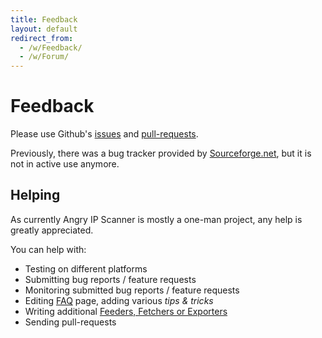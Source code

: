 ```yaml
---
title: Feedback
layout: default
redirect_from: 
  - /w/Feedback/
  - /w/Forum/
---
```


Feedback
========

Please use Github's [issues](https://github.com/angryip/ipscan/issues)
and [pull-requests](https://github.com/angryip/ipscan/pulls).

Previously, there was a bug tracker provided by [Sourceforge.net](http://sourceforge.net/projects/ipscan),
but it is not in active use anymore.

Helping
-------

As currently Angry IP Scanner is mostly a one-man project, any help is greatly appreciated.

You can help with:

* Testing on different platforms
* Submitting bug reports / feature requests
* Monitoring submitted bug reports / feature requests
* Editing [FAQ](/faq/) page, adding various _tips & tricks_
* Writing additional [Feeders, Fetchers or Exporters](/contribute/plugins.html)
* Sending pull-requests
